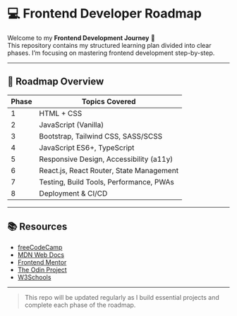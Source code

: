 # 💻 Frontend Developer Roadmap

Welcome to my **Frontend Development Journey** 🚀  
This repository contains my structured learning plan divided into clear phases. I’m focusing on mastering frontend development step-by-step.

---

## 📘 Roadmap Overview

| Phase | Topics Covered                              |
|-------|----------------------------------------------|
| 1     | HTML + CSS                                  |
| 2     | JavaScript (Vanilla)                        |
| 3     | Bootstrap, Tailwind CSS, SASS/SCSS          |
| 4     | JavaScript ES6+, TypeScript                 |
| 5     | Responsive Design, Accessibility (a11y)     |
| 6     | React.js, React Router, State Management    |
| 7     | Testing, Build Tools, Performance, PWAs     |
| 8     | Deployment & CI/CD                          |

---

## 📚 Resources

- [freeCodeCamp](https://www.freecodecamp.org/)
- [MDN Web Docs](https://developer.mozilla.org/)
- [Frontend Mentor](https://www.frontendmentor.io/)
- [The Odin Project](https://www.theodinproject.com/)
- [W3Schools](https://www.w3schools.com)

---

> This repo will be updated regularly as I build essential projects and complete each phase of the roadmap.

